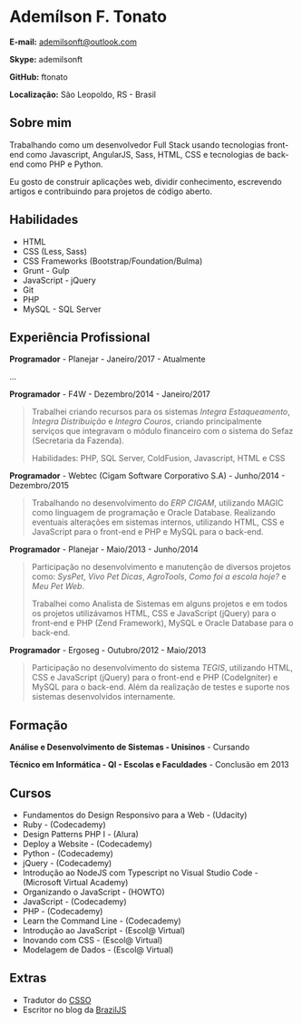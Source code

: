 # Ademílson F. Tonato

**E-mail:** ademilsonft@outlook.com

**Skype:** ademilsonft

**GitHub:** ftonato

**Localização:** São Leopoldo, RS - Brasil

## Sobre mim
Trabalhando como um desenvolvedor Full Stack usando tecnologias front-end como Javascript, AngularJS,
Sass, HTML, CSS e tecnologias de back-end como PHP e Python.

Eu gosto de construir aplicações web, dividir conhecimento, escrevendo artigos e contribuindo para projetos de
código aberto.

## Habilidades

* HTML
* CSS (Less, Sass)
* CSS Frameworks (Bootstrap/Foundation/Bulma)
* Grunt - Gulp
* JavaScript - jQuery
* Git
* PHP
* MySQL - SQL Server


## Experiência Profissional

**Programador** - Planejar - Janeiro/2017 - Atualmente

...

**Programador** - F4W - Dezembro/2014 - Janeiro/2017

> Trabalhei criando recursos para os sistemas *Integra Estaqueamento*, *Integra Distribuição* e *Integra Couros*,
criando principalmente serviços que integravam o módulo financeiro com o sistema do Sefaz (Secretaria da Fazenda).
>
> Habilidades: PHP, SQL Server, ColdFusion, Javascript, HTML e CSS

**Programador** - Webtec (Cigam Software Corporativo S.A) - Junho/2014 - Dezembro/2015

> Trabalhando no desenvolvimento do *ERP CIGAM*, utilizando MAGIC como linguagem de programação e
Oracle Database. Realizando eventuais alterações em sistemas internos, utilizando HTML, CSS e JavaScript para o front-end e
PHP e MySQL para o back-end.

**Programador** - Planejar - Maio/2013 - Junho/2014

> Participação no desenvolvimento e manutenção de diversos projetos como: *SysPet*, *Vivo Pet Dicas*,
*AgroTools*, *Como foi a escola hoje?* e *Meu Pet Web*.
>
> Trabalhei como Analista de Sistemas em alguns projetos e em todos os projetos utilizávamos HTML, CSS e
JavaScript (jQuery) para o front-end e PHP (Zend Framework), MySQL e Oracle Database para o back-end.

**Programador** - Ergoseg - Outubro/2012 - Maio/2013

> Participação no desenvolvimento do sistema *TEGIS*, utilizando HTML, CSS e JavaScript (jQuery) para
o front-end e PHP (CodeIgniter) e MySQL para o back-end. Além da realização de testes e suporte nos
sistemas desenvolvidos internamente.


## Formação

**Análise e Desenvolvimento de Sistemas - Unisinos** - Cursando

**Técnico em Informática - QI - Escolas e Faculdades** - Conclusão em 2013


## Cursos

* Fundamentos do Design Responsivo para a Web - (Udacity)
* Ruby - (Codecademy)
* Design Patterns PHP I - (Alura)
* Deploy a Website - (Codecademy)
* Python - (Codecademy)
* jQuery - (Codecademy)
* Introdução ao NodeJS com Typescript no Visual Studio Code - (Microsoft Virtual Academy)
* Organizando o JavaScript - (HOWTO)
* JavaScript - (Codecademy)
* PHP - (Codecademy)
* Learn the Command Line - (Codecademy)
* Introdução ao JavaScript - (Escol@ Virtual)
* Inovando com CSS - (Escol@ Virtual)
* Modelagem de Dados - (Escol@ Virtual)


## Extras

* Tradutor do [CSSO](https://github.com/css/csso)
* Escritor no blog da [BrazilJS](https://braziljs.org/blog/author/ademilson-f-tonato/)
